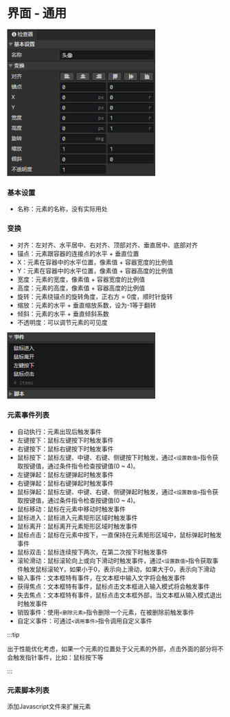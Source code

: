 # 界面 - 通用

![](img/ui-common-1.png)

### 基本设置

- 名称：元素的名称，没有实际用处

### 变换

- 对齐：左对齐、水平居中、右对齐、顶部对齐、垂直居中、底部对齐
- 锚点：元素跟容器的连接点的水平 + 垂直位置
- X：元素在容器中的水平位置，像素值 + 容器宽度的比例值
- Y：元素在容器中的水平位置，像素值 + 容器高度的比例值
- 宽度：元素的宽度，像素值 + 容器宽度的比例值
- 高度：元素的高度，像素值 + 容器高度的比例值
- 旋转：元素绕锚点的旋转角度，正右方 = 0度，顺时针旋转
- 缩放：元素的水平 + 垂直缩放系数，设为-1等于翻转
- 倾斜：元素的水平 + 垂直倾斜系数
- 不透明度：可以调节元素的可见度

![](img/ui-common-2.png)

### 元素事件列表

- 自动执行：元素出现后触发事件
- 左键按下：鼠标左键按下时触发事件
- 右键按下：鼠标右键按下时触发事件
- 鼠标按下：鼠标左键、中键、右键、侧键按下时触发，通过`<设置数值>`指令获取按键值，通过条件指令检查按键值(0 ~ 4)。
- 左键弹起：鼠标左键弹起时触发事件
- 右键弹起：鼠标右键弹起时触发事件
- 鼠标弹起：鼠标左键、中键、右键、侧键弹起时触发，通过`<设置数值>`指令获取按键值，通过条件指令检查按键值(0 ~ 4)。
- 鼠标移动：鼠标在元素中移动时触发事件
- 鼠标进入：鼠标进入元素矩形区域时触发事件
- 鼠标离开：鼠标离开元素矩形区域时触发事件
- 鼠标点击：鼠标在元素中按下，一直保持在元素矩形区域中，鼠标弹起时触发事件
- 鼠标双击：鼠标连续按下两次，在第二次按下时触发事件
- 滚轮滑动：鼠标滚轮向上或向下滑动时触发事件，通过`<设置数值>`指令获取事件触发鼠标滚轮Y，如果小于0，表示向上滑动，如果大于0，表示向下滑动
- 输入事件：文本框特有事件，在文本框中输入文字将会触发事件
- 获得焦点：文本框特有事件，鼠标点击文本框进入输入模式将会触发事件
- 失去焦点：文本框特有事件，鼠标点击文本框外部，当文本框从输入模式退出时触发事件
- 销毁事件：使用`<删除元素>`指令删除一个元素，在被删除前触发事件
- 自定义事件：可通过`<调用事件>`指令调用自定义事件

:::tip

出于性能优化考虑，如果一个元素的位置处于父元素的外部，点击外面的部分将不会触发指针事件，比如：鼠标按下等

:::

### 元素脚本列表

添加Javascript文件来扩展元素